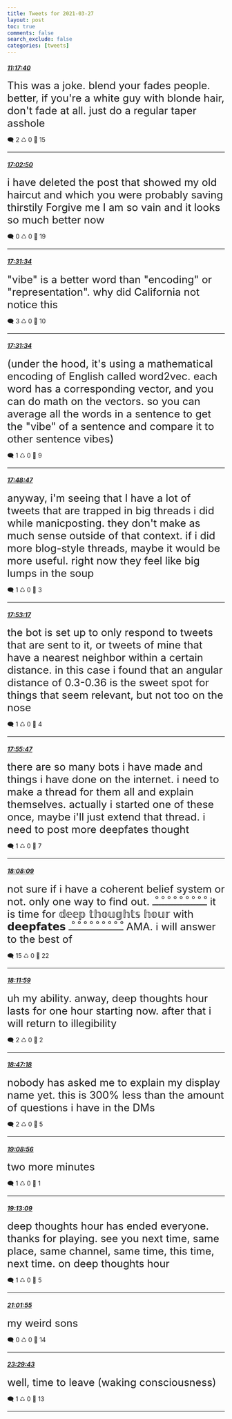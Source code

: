 ```yaml
---
title: Tweets for 2021-03-27
layout: post
toc: true
comments: false
search_exclude: false
categories: [tweets]
---
```



#### <a href = "https://twitter.com/deepfates/status/1375859579595096065">*11:17:40*</a>

<font size="5">This was a joke. blend your fades people. better, if you're a white guy with blonde hair, don't fade at all. just do a regular taper asshole</font>



🗨️ 2 ♺ 0 🤍  15   

---
    
#### <a href = "https://twitter.com/deepfates/status/1375946443123535875">*17:02:50*</a>

<font size="5">i have deleted the post that showed my old haircut  and which you were probably saving thirstily  Forgive me I am so vain and it looks  so much better now</font>



🗨️ 0 ♺ 0 🤍  19   

---
    
#### <a href = "https://twitter.com/deepfates/status/1375953675743547396">*17:31:34*</a>

<font size="5">"vibe" is a better word than "encoding" or "representation". why did California not notice this</font>



🗨️ 3 ♺ 0 🤍  10   

---
    
#### <a href = "https://twitter.com/deepfates/status/1375953674644693003">*17:31:34*</a>

<font size="5">(under the hood, it's using a mathematical encoding of English called word2vec. each word has a corresponding vector, and you can do math on the vectors. so you can average all the words in a sentence to get the "vibe" of a sentence and compare it to other sentence vibes)</font>



🗨️ 1 ♺ 0 🤍  9   

---
    
#### <a href = "https://twitter.com/deepfates/status/1375958008090529793">*17:48:47*</a>

<font size="5">anyway, i'm seeing that I have a lot of tweets that are trapped in big threads i did while manicposting. they don't make as much sense outside of that context. if i did more blog-style threads, maybe it would be more useful. right now they feel like big lumps in the soup</font>



🗨️ 1 ♺ 0 🤍  3   

---
    
#### <a href = "https://twitter.com/deepfates/status/1375959140439371776">*17:53:17*</a>

<font size="5">the bot is set up to only respond to tweets that are sent to it, or tweets of mine that have a nearest neighbor within a certain distance. in this case i found that an angular distance of 0.3-0.36 is the sweet spot for things that seem relevant, but not too on the nose</font>



🗨️ 1 ♺ 0 🤍  4   

---
    
#### <a href = "https://twitter.com/deepfates/status/1375959768431534084">*17:55:47*</a>

<font size="5">there are so many bots i have made and things i have done on the internet. i need to make a thread for them all and explain themselves. actually i started one of these once, maybe i'll just extend that thread.   i need to post more deepfates thought</font>



🗨️ 1 ♺ 0 🤍  7   

---
    
#### <a href = "https://twitter.com/deepfates/status/1375962881372602369">*18:08:09*</a>

<font size="5">not sure if i have a coherent belief system or not. only one way to find out.  ـْــْــْــْــْــْــْــْــْـ it is time for  𝕕𝕖𝕖𝕡 𝕥𝕙𝕠𝕦𝕘𝕙𝕥𝕤 𝕙𝕠𝕦𝕣 with 𝗱𝗲𝗲𝗽𝗳𝗮𝘁𝗲𝘀 ـْــْــْــْــْــْــْــْــْـ  AMA. i will answer to the best of</font>



🗨️ 15 ♺ 0 🤍  22   

---
    
#### <a href = "https://twitter.com/deepfates/status/1375963845160747010">*18:11:59*</a>

<font size="5">uh my ability. anway, deep thoughts hour lasts for one hour starting now. after that i will return to illegibility</font>



🗨️ 2 ♺ 0 🤍  2   

---
    
#### <a href = "https://twitter.com/deepfates/status/1375972732622503937">*18:47:18*</a>

<font size="5">nobody has asked me to explain my display name yet. this is 300% less than the amount of questions i have in the DMs</font>



🗨️ 2 ♺ 0 🤍  5   

---
    
#### <a href = "https://twitter.com/deepfates/status/1375978176271241219">*19:08:56*</a>

<font size="5">two more minutes</font>



🗨️ 1 ♺ 0 🤍  1   

---
    
#### <a href = "https://twitter.com/deepfates/status/1375979236255797254">*19:13:09*</a>

<font size="5">deep thoughts hour has ended everyone. thanks for playing. see you next time, same place, same channel, same time, this time, next time. on deep thoughts hour</font>



🗨️ 1 ♺ 0 🤍  5   

---
    
#### <a href = "https://twitter.com/deepfates/status/1376006610707869699">*21:01:55*</a>

<font size="5">my weird sons</font>



🗨️ 0 ♺ 0 🤍  14   

---
    
#### <a href = "https://twitter.com/deepfates/status/1376043805439262723">*23:29:43*</a>

<font size="5">well, time to leave (waking consciousness)</font>



🗨️ 1 ♺ 0 🤍  13   

---
    
            
